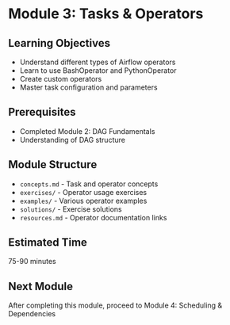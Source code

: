 # Module 3: Tasks & Operators

## Learning Objectives

- Understand different types of Airflow operators
- Learn to use BashOperator and PythonOperator
- Create custom operators
- Master task configuration and parameters

## Prerequisites

- Completed Module 2: DAG Fundamentals
- Understanding of DAG structure

## Module Structure

- `concepts.md` - Task and operator concepts
- `exercises/` - Operator usage exercises
- `examples/` - Various operator examples
- `solutions/` - Exercise solutions
- `resources.md` - Operator documentation links

## Estimated Time

75-90 minutes

## Next Module

After completing this module, proceed to Module 4: Scheduling & Dependencies
